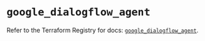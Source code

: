 # `google_dialogflow_agent`

Refer to the Terraform Registry for docs: [`google_dialogflow_agent`](https://registry.terraform.io/providers/hashicorp/google-beta/6.14.1/docs/resources/google_dialogflow_agent).
